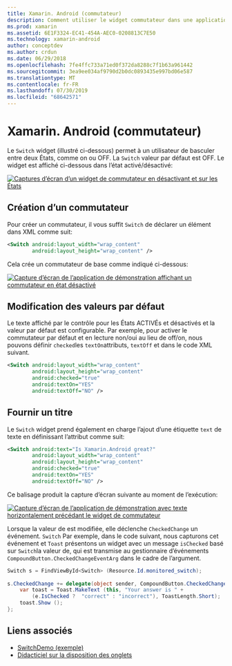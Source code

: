 ```yaml
---
title: Xamarin. Android (commutateur)
description: Comment utiliser le widget commutateur dans une application Xamarin. Android
ms.prod: xamarin
ms.assetid: 6E1F3324-EC41-454A-AEC0-0208813C7E50
ms.technology: xamarin-android
author: conceptdev
ms.author: crdun
ms.date: 06/29/2018
ms.openlocfilehash: 7fe4ffc733a71ed0f372da8288c7f1b63a961442
ms.sourcegitcommit: 3ea9ee034af9790d2b0dc0893435e997bd06e587
ms.translationtype: MT
ms.contentlocale: fr-FR
ms.lasthandoff: 07/30/2019
ms.locfileid: "68642571"
---
```

# <a name="xamarinandroid-switch"></a>Xamarin. Android (commutateur)

Le `Switch` widget (illustré ci-dessous) permet à un utilisateur de basculer entre deux États, comme on ou OFF. La `Switch` valeur par défaut est OFF. Le widget est affiché ci-dessous dans l’état activé/désactivé:

[![Captures d’écran d’un widget de commutateur en désactivant et sur les États](switch-images/16-switch-onoff.png)](switch-images/16-switch-onoff.png#lightbox)

## <a name="creating-a-switch"></a>Création d’un commutateur

Pour créer un commutateur, il vous suffit `Switch` de déclarer un élément dans XML comme suit:

```xml
<Switch android:layout_width="wrap_content"
        android:layout_height="wrap_content" />
```

Cela crée un commutateur de base comme indiqué ci-dessous:

[![Capture d’écran de l’application de démonstration affichant un commutateur en état désactivé](switch-images/07-switch.png)](switch-images/07-switch.png#lightbox)

## <a name="changing-default-values"></a>Modification des valeurs par défaut

Le texte affiché par le contrôle pour les États ACTIVÉs et désactivés et la valeur par défaut est configurable. Par exemple, pour activer le commutateur par défaut et en lecture non/oui au lieu de off/on, nous pouvons définir `checked`les `textOn`attributs, `textOff` et dans le code XML suivant.

```xml
<Switch android:layout_width="wrap_content"
        android:layout_height="wrap_content"
        android:checked="true"
        android:textOn="YES"
        android:textOff="NO" />
```



## <a name="providing-a-title"></a>Fournir un titre

Le `Switch` widget prend également en charge l’ajout d’une étiquette `text` de texte en définissant l’attribut comme suit:

```xml
<Switch android:text="Is Xamarin.Android great?"
        android:layout_width="wrap_content"
        android:layout_height="wrap_content"
        android:checked="true"
        android:textOn="YES"
        android:textOff="NO" />
```

Ce balisage produit la capture d’écran suivante au moment de l’exécution:

[![Capture d’écran de l’application de démonstration avec texte horizontalement précédant le widget de commutateur](switch-images/08-switch.png)](switch-images/08-switch.png#lightbox)

Lorsque la valeur de est modifiée, elle déclenche `CheckedChange` un événement. `Switch`
Par exemple, dans le code suivant, nous capturons cet événement et `Toast` présentons un widget avec un message `isChecked` basé sur `Switch`la valeur de, qui est transmise au gestionnaire d’événements `CompoundButton.CheckedChangeEventArg` dans le cadre de l’argument.

```csharp
Switch s = FindViewById<Switch> (Resource.Id.monitored_switch);
           
s.CheckedChange += delegate(object sender, CompoundButton.CheckedChangeEventArgs e) {
    var toast = Toast.MakeText (this, "Your answer is " +
        (e.IsChecked ?  "correct" : "incorrect"), ToastLength.Short);
    toast.Show ();
};
```


## <a name="related-links"></a>Liens associés

- [SwitchDemo (exemple)](https://docs.microsoft.com/samples/xamarin/monodroid-samples/switchdemo)
- [Didacticiel sur la disposition des onglets](~/android/user-interface/layouts/tab-layout/index.md)
